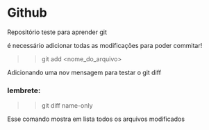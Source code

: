# Github

Repositório teste para aprender git

é necessário adicionar todas as modificações para poder commitar!  

>> git add <nome_do_arquivo>

Adicionando uma nov mensagem para testar o git diff

### lembrete:
>> git diff name-only 

Esse comando mostra em lista todos os arquivos modificados
